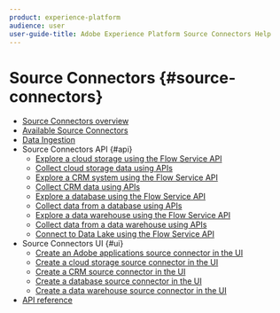 ```yaml
---
product: experience-platform
audience: user
user-guide-title: Adobe Experience Platform Source Connectors Help
---
```


# Source Connectors {#source-connectors}

- [Source Connectors overview](home.md)
- [Available Source Connectors](connectors.md)
- [Data Ingestion](data-ingestion.md)
- Source Connectors API {#api}
  - [Explore a cloud storage using the Flow Service API](explore-cloud-storage.md)
  - [Collect cloud storage data using APIs](collect-cloud-storage.md)
  - [Explore a CRM system using the Flow Service API](explore-crm.md)
  - [Collect CRM data using APIs](collect-crm.md)
  - [Explore a database using the Flow Service API](explore-database.md)
  - [Collect data from a database using APIs](collect-database.md)
  - [Explore a data warehouse using the Flow Service API](explore-warehouse.md)
  - [Collect data from a data warehouse using APIs](collect-warehouse.md)
  - [Connect to Data Lake using the Flow Service API](data-lake.md)
- Source Connectors UI {#ui}
  - [Create an Adobe applications source connector in the UI](adobe-applications.md)
  - [Create a cloud storage source connector in the UI](cloud-storage.md)
  - [Create a CRM source connector in the UI](crm.md)
  - [Create a database source connector in the UI](database.md)
  - [Create a data warehouse source connector in the UI](warehouse.md)
- [API reference](https://www.adobe.io/apis/experienceplatform/home/api-reference.html#!acpdr/swagger-specs/schema-registry.yaml)